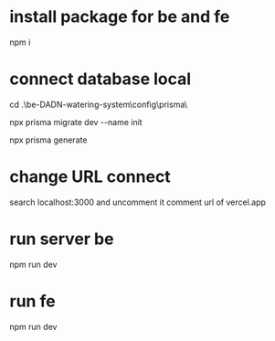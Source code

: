 # install package for be and fe
npm i

# connect database local

cd .\be-DADN-watering-system\config\prisma\

npx prisma migrate dev --name init

npx prisma generate

# change URL connect

search localhost:3000 and uncomment it
comment url of vercel.app

# run server be
npm run dev

# run fe
npm run dev
